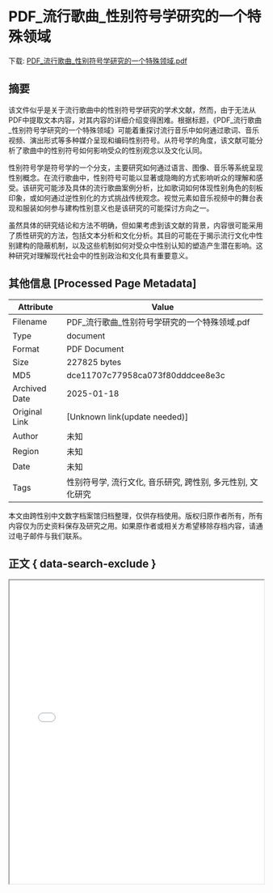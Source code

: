 # PDF_流行歌曲_性别符号学研究的一个特殊领域

<!-- tcd_download_link -->
下载: [PDF_流行歌曲_性别符号学研究的一个特殊领域.pdf](PDF_流行歌曲_性别符号学研究的一个特殊领域.pdf)
<!-- tcd_download_link_end -->

## 摘要

<!-- tcd_abstract -->
该文件似乎是关于流行歌曲中的性别符号学研究的学术文献，然而，由于无法从PDF中提取文本内容，对其内容的详细介绍变得困难。根据标题，《PDF_流行歌曲_性别符号学研究的一个特殊领域》可能着重探讨流行音乐中如何通过歌词、音乐视频、演出形式等多种媒介呈现和编码性别符号。从符号学的角度，该文献可能分析了歌曲中的性别符号如何影响受众的性别观念以及文化认同。

性别符号学是符号学的一个分支，主要研究如何通过语言、图像、音乐等系统呈现性别概念。在流行歌曲中，性别符号可能以显著或隐晦的方式影响听众的理解和感受。该研究可能涉及具体的流行歌曲案例分析，比如歌词如何体现性别角色的刻板印象，或如何通过逆性别化的方式挑战传统观念。视觉元素如音乐视频中的舞台表现和服装如何参与建构性别意义也是该研究的可能探讨方向之一。

虽然具体的研究结论和方法不明确，但如果考虑到该文献的背景，内容很可能采用了质性研究的方法，包括文本分析和文化分析。其目的可能在于揭示流行文化中性别建构的隐蔽机制，以及这些机制如何对受众中性别认知的塑造产生潜在影响。这种研究对理解现代社会中的性别政治和文化具有重要意义。

<!-- tcd_abstract_end -->

## 其他信息 [Processed Page Metadata]

| Attribute       | Value                                  |
|-----------------|----------------------------------------|
| Filename        | PDF_流行歌曲_性别符号学研究的一个特殊领域.pdf                             |
| Type            | document                                 |
| Format          | PDF Document                               |
| Size            | 227825 bytes                           |
| MD5             | dce11707c77958ca073f80dddcee8e3c                                  |
| Archived Date   | 2025-01-18                             |
| Original Link   | [Unknown link(update needed)]                         |
| Author          | 未知                               |
| Region          | 未知                               |
| Date            | 未知                                 |
| Tags            | 性别符号学, 流行文化, 音乐研究, 跨性别, 多元性别, 文化研究                                 |

本文由跨性别中文数字档案馆归档整理，仅供存档使用。版权归原作者所有，所有内容仅为历史资料保存及研究之用。如果原作者或相关方希望移除存档内容，请通过电子邮件与我们联系。

## 正文 { data-search-exclude }

<!-- tcd_main_text -->
<iframe src="../PDF_流行歌曲_性别符号学研究的一个特殊领域.pdf" width="100%" height="600px">
    <p>无法显示PDF，请下载查看。</p>
</iframe>
<!-- tcd_main_text_end -->

